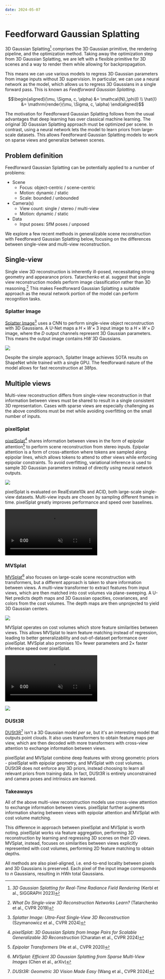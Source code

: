 ```yaml
---
date: 2024-05-07
---
```


# Feedforward Gaussian Splatting

3D Gaussian Splatting[^3dgs] comprises the 3D Gaussian primitive, the rendering pipeline, and the optimization method.
Taking away the optimization step from 3D Gaussian Splatting, we are left with a flexible primitive for 3D scenes and a way to render them while allowing for backpropagation.

[^3dgs]: _3D Gaussian Splatting for Real-Time Radiance Field Rendering_ (Kerbl et al., SIGGRAPH 2023)

This means we can use various models to regress 3D Gaussian parameters from image inputs without 3D supervision.
In particular, we can use a neural network as the model, which allows us to regress 3D Gaussians in a single forward pass.
This is known as _Feedforward Gaussian Splatting_.

```math
\begin{aligned}(\mu, \Sigma, c, \alpha) &= \mathcal{N}_\phi(I) \\
\hat{I} &= \mathrm{render}(\mu, \Sigma, c, \alpha) \end{aligned}
```

The motivation for Feedforward Gaussian Splatting follows from the usual advantages that deep learning has over classical machine learning.
The original 3D Gaussian Splatting approach must be optimized per scene.
In contrast, using a neural network lets the model to learn priors from large-scale datasets.
This allows Feedforward Gaussian Splatting models to work on sparse views and generalize between scenes.

## Problem definition

Feedforward Gaussian Splatting can be potentially applied to a number of problems:

- Scene
  - Focus: object-centric / scene-centric
  - Motion: dynamic / static
  - Scale: bounded / unbounded
- Camera(s)
  - View count: single / stereo / multi-view
  - Motion: dynamic / static
- Data
  - Input poses: SfM poses / unposed

We explore a few recent methods in generalizable scene reconstruction with Feedforward Gaussian Splatting below, focusing on the differences between single-view and multi-view reconstruction.

## Single-view

Single view 3D reconstruction is inherently ill-posed, necessitating strong geometry and appearance priors.
Tatarchenko et al. suggest that single view reconstruction models perform image classification rather than 3D reasoning.[^singleview]
This makes Feedforward Gaussian Splatting a suitable approach as the neural network portion of the model can perform recognition tasks.

[^singleview]: _What Do Single-view 3D Reconstruction Networks Learn?_ (Tatarchenko et al., CVPR 2019)

### Splatter Image

[Splatter Image](https://szymanowiczs.github.io/splatter-image)[^splatter-image] uses a CNN to perform single-view object reconstruction with 3D Gaussians. A U-Net maps a $H \times W \times 3$ input image to a $H \times W \times D$ image, where the $D$ output channels represent 3D Gaussian parameters.
This means the output image contains $HW$ 3D Gaussians.

[^splatter-image]: _Splatter Image: Ultra-Fast Single-View 3D Reconstruction_ (Szymanowicz et al., CVPR 2024)

![](./splatter-image.png)

Despite the simple approach, Splatter Image achieves SOTA results on ShapeNet while trained with a single GPU.
The feedforward nature of the model allows for fast reconstruction at 38fps.

## Multiple views

Multi-view reconstruction differs from single-view reconstruction in that information between views must be shared to result in a single consistent 3D representation.
Cases with sparse views are especially challenging as the above conditions must be met while avoiding overfitting on the small number of inputs.

### pixelSplat

[pixelSplat](https://davidcharatan.com/pixelsplat/)[^pixelsplat] shares information between views in the form of epipolar attention[^epipolar] to perform scene reconstruction from stereo inputs.
Epipolar attention is a form of cross-attention where tokens are sampled along epipolar lines, which allows tokens to attend to other views while enforcing epipolar constraints.
To avoid overfitting, variational inference is used to sample 3D Gaussian parameters instead of directly using neural network outputs.

[^pixelsplat]: _pixelSplat: 3D Gaussian Splats from Image Pairs for Scalable Generalizable 3D Reconstruction_ (Charatan et al., CVPR 2024)
[^epipolar]: _Epipolar Transformers_ (He et al., CVPR 2020)

![](./pixelsplat.png)

pixelSplat is evaluated on RealEstate10k and ACID, both large-scale single-view datasets.
Multi-view inputs are chosen by sampling different frames in time.
pixelSplat greatly improves performance and speed over baselines.

<video autoplay muted loop>
  <source src="./pixelsplat-output.mp4" />
</video>


### MVSplat

[MVSplat](https://donydchen.github.io/mvsplat/)[^mvsplat] also focuses on large-scale scene reconstruction with transformers, but a different approach is taken to share information between views.
A multi-view transformer to extract features from input views, which are then matched into cost volumes via plane-sweeping.
A U-Net predicts depth maps and 3D Gaussian opacities, covariances, and colors from the cost volumes.
The depth maps are then unprojected to yield 3D Gaussian centers.

[^mvsplat]: _MVSplat: Efficient 3D Gaussian Splatting from Sparse Multi-View Images_ (Chen et al., arXiv)

![](./mvsplat.png)

MVSplat operates on cost volumes which store feature similarities between views.
This allows MVSplat to learn feature matching instead of regression, leading to better generalizability and out-of-dataset performance over pixelSplat.
MVSplat also promises 10× fewer parameters and 2× faster inference speed over pixelSplat.

<video autoplay muted loop>
  <source src="./mvsplat-output.mp4" />
</video>

![](./mvsplat-generalize.png)

### DUSt3R

[DUSt3R](https://dust3r.europe.naverlabs.com)[^dust3r] isn't a 3D Gaussian model _per se_, but it's an interesting model that outputs point clouds.
It also uses transformers to obtain feature maps per view, which are then decoded with more transformers with cross-view attention to exchange information between views.

[^dust3r]: _DUSt3R: Geometric 3D Vision Made Easy_ (Wang et al., CVPR 2024)

pixelSplat and MVSplat combine deep features with strong geometric priors - pixelSplat with epipolar geometry, and MVSplat with cost volumes.
DUSt3R does not enforce any 3D priors, instead choosing to learn all relevant priors from training data.
In fact, DUSt3R is entirely unconstrained and camera poses and intrinsics are learned.

### Takeaways

All of the above multi-view reconstruction models use cross-view attention to exchange information between views.
pixelSplat further augments information sharing between views with epipolar attention and MVSplat with cost volume matching.

This difference in approach between pixelSplat and MVSplat is worth noting.
pixelSplat works via feature aggregation, performing 3D reconstruction by learning and regressing 3D scenes on their 2D views.
MVSplat, instead, focuses on similarities between views explicitly represented with cost volumes, performing 2D feature matching to obtain depths.

All methods are also pixel-aligned, i.e. end-to-end locality between pixels and 3D Gaussians is preserved.
Each pixel of the input image corresponds to $n$ Gaussians, resulting in $HWn$ total Gaussians.
